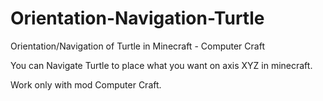 Orientation-Navigation-Turtle
=============================

Orientation/Navigation of Turtle in Minecraft - Computer Craft

You can Navigate Turtle to place what you want on axis XYZ in minecraft.

Work only with mod Computer Craft.
